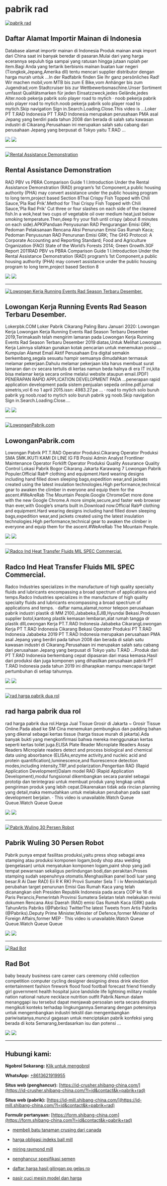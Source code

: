 # pabrik rad

<a href="https://swt.shibang-china.com/?l=id&img&k=pabrik+rad" target="_blank">![pabrik rad](http://static.shibang-china.com/all-800x300/52.jpg)</a>

## Daftar Alamat Importir Mainan di Indonesia
Database alamat importir mainan di Indonesia Produk mainan anak import dari China saat ini banyak beredar di pasaran.Mulai dari yang harga ecerannya sepuluh tiga sampai yang ratusan hingga jutaan rupiah per item.Bagi Anda yang tertarik berbisnis mainan buatan luar negeri (Tiongkok,Jepang,Amerika dll) tentu mencari supplier distributor dengan harga murah untuk …In der Radfabrik finden Sie Ihr ganz pers&#246;nliches Rad! Wir machen mobil,vom MTB bis zum E Bike,vom Anh&#228;nger bis zum Jugendrad,vom Stadtcruiser bis zur Wettbewerbsmaschine.Unser Sortiment umfasst Qualit&#228;tsmarken f&#252;r jeden Einsatzzweck,jedes Gel&#228;nde,jedes Alter.noob pekerja pabrik solo player road to mytich&nbsp;&#0183;&#32;noob pekerja pabrik solo player road to mytich.noob pekerja pabrik solo player road to mytich.Skip navigation Sign in.Search.Loading.Close.This video is …Loker PT T.RAD Indonesia PT T.RAD Indonesia merupakan perusahaan PMA asal Jepang yang berdiri pada tahun 2008 dan berada di salah satu kawasan industri di Cikarang.Perusahaan ini merupakan salah satu cabang dari perusahaan Jepang yang berpusat di Tokyo yaitu T.RAD …


<a href="https://whatsapp.shibangsoft.com/WhatsApp.php" target="_blank" title="WhatsApp">![](http://static.shibang-china.com/icon/whatsapp.png)</a> <a href="https://swt.shibang-china.com/?l=id&icon&k=pabrik+rad" target="_blank">![](http://static.shibang-china.com/icon/chat-id.png)</a>

---

<a href="https://swt.shibang-china.com/?l=id&img&k=pabrik+rad" target="_blank">![Rental Assistance Demonstration](http://static.shibang-china.com/all-800x300/827.jpg)</a>

## Rental Assistance Demonstration
RAD PBV vs PBRA Comparison Guide 1 I.Introduction Under the Rental Assistance Demonstration (RAD) program’s 1st Component,a public housing authority (PHA) may convert assistance under the public housing program to long term,project based Section 8Thai Crispy Fish Topped with Chili Sauce,'Pla Rad Prik'.Method for Thai Crispy Fish Topped with Chili Sauce,'Pla Rad Prik' Cut three or four slashes on each side of the cleaned fish.In a wok,heat two cups of vegetable oil over medium heat,just below smoking temperature.Then,deep fry your fish until crispy (about 8 minutes on each side).APKIPanduan Penyusunan RAD Pengurangan Emisi GRK; Pedoman Pelaksanaan Rencana Aksi Penurunan Emisi Gas Rumah Kaca; Pedoman Penyusunan RAD Penurunan Emisi GRK; The GHG Protocol: A Corporate Accounting and Reporting Standard; Food and Agriculture Organization (FAO) State of the World’s Forests 2014; Green Growth.3GF Report 2011RAD PBV vs PBRA Comparison Guide 1 I.Introduction Under the Rental Assistance Demonstration (RAD) program’s 1st Component,a public housing authority (PHA) may convert assistance under the public housing program to long term,project based Section 8


<a href="https://whatsapp.shibangsoft.com/WhatsApp.php" target="_blank" title="WhatsApp">![](http://static.shibang-china.com/icon/whatsapp.png)</a> <a href="https://swt.shibang-china.com/?l=id&icon&k=pabrik+rad" target="_blank">![](http://static.shibang-china.com/icon/chat-id.png)</a>

---

<a href="https://swt.shibang-china.com/?l=id&img&k=pabrik+rad" target="_blank">![Lowongan Kerja Running Events Rad Season Terbaru Desember.](http://static.shibang-china.com/all-800x300/1417.jpg)</a>

## Lowongan Kerja Running Events Rad Season Terbaru Desember.
Lokerpbk.COM Loker Pabrik Cikarang Paling Baru Januari 2020: Lowongan Kerja Lowongan Kerja Running Events Rad Season Terbaru Desember 2019,Terimakasih telah mengirim lamaran pada Lowongan Kerja Running Events Rad Season Terbaru Desember 2019 diatas,Untuk Melihat Lowongan Kerja Lainnya silahkan gunakan kotak pencarian untuk menemukan posisi …Kumpulan Alamat Email Aktif Perusahaan Era digital semakin berkembang,segala sesuatu hampir semuanya dimudahkan termasuk melamar pekerjaan.Dahulu melamar pekerjaan kita harus membuat surat lamaran dan cv secara tertulis di kertas namun beda halnya di era IT ini,kita bisa melamar kerja secara online melalui website ataupun email.(PDF) PENERAPAN RAPID APPLICATION DEVELOPMENT PADA …penerapan rapid application development pada sistem penjualan sepeda online.pdf.jurnal simetris,vol 6 no 1 april 2015.issn: 4983.27.pe …&nbsp;&#0183;&#32;road to mytich solo buruh pabrik yg noob.road to mytich solo buruh pabrik yg noob.Skip navigation Sign in.Search.Loading.Close.…


<a href="https://whatsapp.shibangsoft.com/WhatsApp.php" target="_blank" title="WhatsApp">![](http://static.shibang-china.com/icon/whatsapp.png)</a> <a href="https://swt.shibang-china.com/?l=id&icon&k=pabrik+rad" target="_blank">![](http://static.shibang-china.com/icon/chat-id.png)</a>

---

<a href="https://swt.shibang-china.com/?l=id&img&k=pabrik+rad" target="_blank">![LowonganPabrik.com](http://static.shibang-china.com/all-800x300/1300.jpg)</a>

## LowonganPabrik.com
Lowongan Pabrik PT.T.RAD Operator Produksi.Cikarang Operator Produksi SMA SMK.IKUTI KAMI DI LINE IG FB Posisi Admin Analyst Frontliner Maintenance Operator Forklift Operator Produksi Quality Assurance Quality Control Lokasi Pabrik Bogor Cikarang Jakarta Karawang 7 Lowongan Pabrik Populer.Official Rab&#174; clothing and equipment.Hard wearing designs including hand filled down sleeping bags,expedition wear,and jackets created using the latest insulation technologies.High performance,technical gear to awaken the climber in everyone and equip them for the ascent.#WeAreRab The Mountain People.Google ChromeGet more done with the new Google Chrome.A more simple,secure,and faster web browser than ever,with Google’s smarts built in.Download now.Official Rab&#174; clothing and equipment.Hard wearing designs including hand filled down sleeping bags,expedition wear,and jackets created using the latest insulation technologies.High performance,technical gear to awaken the climber in everyone and equip them for the ascent.#WeAreRab The Mountain People.


<a href="https://whatsapp.shibangsoft.com/WhatsApp.php" target="_blank" title="WhatsApp">![](http://static.shibang-china.com/icon/whatsapp.png)</a> <a href="https://swt.shibang-china.com/?l=id&icon&k=pabrik+rad" target="_blank">![](http://static.shibang-china.com/icon/chat-id.png)</a>

---

<a href="https://swt.shibang-china.com/?l=id&img&k=pabrik+rad" target="_blank">![Radco Ind Heat Transfer Fluids MIL SPEC Commercial.](http://static.shibang-china.com/all-800x300/305.jpg)</a>

## Radco Ind Heat Transfer Fluids MIL SPEC Commercial.
Radco Industries specializes in the manufacture of high quality specialty fluids and lubricants encompassing a broad spectrum of applications and temps.Radco Industries specializes in the manufacture of high quality specialty fluids and lubricants encompassing a broad spectrum of applications and temps.&nbsp;&#0183;&#32;daftar nama,alamat,nomor telepon perusahaan pabrik industri plastik di MM 2100,Jababeka,EJIB,Hyundai Bekasi.Produsen supplier botol,kantong plastik kemasan lembaran,alat rumah tangga dr plastik dllLowongan Kerja PT.T.RAD Indonesia Jababeka CikarangLowongan Kerja PT T.RAD Indonesia Cikarang Bekasi Operator Produksi PT T.RAD Indonesia Jababeka 2019 PT T.RAD Indonesia merupakan perusahaan PMA asal Jepang yang berdiri pada tahun 2008 dan berada di salah satu kawasan industri di Cikarang.Perusahaan ini merupakan salah satu cabang dari perusahaan Jepang yang berpusat di Tokyo yaitu T.RAD …Produk dari PT T.RAD Indonesia berkembang cepat dipasaran dari masa kemasa.Hasil dari produksi dan juga komponen yang dihasilkan perusahaan pabrik PT T.RAD Indonesia pada tahun 2019 ini diharapkan mampu mencapai target pertumbuhan di setiap tahunnya.


<a href="https://whatsapp.shibangsoft.com/WhatsApp.php" target="_blank" title="WhatsApp">![](http://static.shibang-china.com/icon/whatsapp.png)</a> <a href="https://swt.shibang-china.com/?l=id&icon&k=pabrik+rad" target="_blank">![](http://static.shibang-china.com/icon/chat-id.png)</a>

---

<a href="https://swt.shibang-china.com/?l=id&img&k=pabrik+rad" target="_blank">![rad harga pabrik dua rol](http://static.shibang-china.com/all-800x300/1451.jpg)</a>

## rad harga pabrik dua rol
rad harga pabrik dua rol.Harga Jual Tissue Grosir di Jakarta ~ Grosir Tissue Online.Pada abad ke SM Cina menemukan pembungkus dan padding bahan yang dikenal sebagai kertas tissue (harga tissue murah di jakarta).Ada banyak bukti yang mengkonfirmasi bahwa mereka menggunakan kertas seperti kertas toilet juga.ELISA Plate Reader Microplate Readers Assay Readers Microplate readers detect and process biological and chemical data using absorbance (ELISAs,enzyme activity,and nucleic acid and protein quantification),luminescence,and fluorescence detection modes,including intensity,TRF,and polarization.Pengertian RAD (Rapid Application Development)Dalam model RAD (Rapid Application Development),modul fungsional dikembangkan secara paralel sebagai prototip dan terintegrasi untuk membuat produk yang lengkap untuk pengiriman produk yang lebih cepat.Dikarenakan tidak ada rincian planning yang detail,maka memudahkan untuk melakukan perubahan pada saat development berjalan.&nbsp;&#0183;&#32;This video is unavailable.Watch Queue Queue.Watch Queue Queue


<a href="https://whatsapp.shibangsoft.com/WhatsApp.php" target="_blank" title="WhatsApp">![](http://static.shibang-china.com/icon/whatsapp.png)</a> <a href="https://swt.shibang-china.com/?l=id&icon&k=pabrik+rad" target="_blank">![](http://static.shibang-china.com/icon/chat-id.png)</a>

---

<a href="https://swt.shibang-china.com/?l=id&img&k=pabrik+rad" target="_blank">![Pabrik Wuling 30 Persen Robot](http://static.shibang-china.com/all-800x300/152.jpg)</a>

## Pabrik Wuling 30 Persen Robot
Pabrik punya empat fasilitas produksi,yaitu press shop sebagai area stamping atau produksi komponen logam,body shop atau welding (pengelasan) untuk menyatukan komponen logam,paint shop yang jadi tempat pewarnaan sekaligus perlindungan bodi,dan perakitan.Proses stamping sudah sepenuhnya otomatis.Menghasilkan panel bodi luar yang besar.R Ai Daer RAD) Eii R K RK) Provii Sumater Sela T i iv Menindaklanjuti perubahan target penurunan Emisi Gas Rumah Kaca yang telah dicanangkan oleh Presiden Republik Indonesia pada acara COP ke 16 di Paris Perancis,Pemerintah Provinsi Sumatera Selatan telah melakukan revisi dokumen Rencana Aksi Daerah (RAD) emisi Gas Rumah Kaca (GRK) pada TahunArtis Pabriks (@Pabriks) TwitterThe latest Tweets from Artis Pabriks (@Pabriks).Deputy Prime Minister,Minister of Defence,former Minister of Foreign Affairs,former MEP&nbsp;&#0183;&#32;This video is unavailable.Watch Queue Queue.Watch Queue Queue


<a href="https://whatsapp.shibangsoft.com/WhatsApp.php" target="_blank" title="WhatsApp">![](http://static.shibang-china.com/icon/whatsapp.png)</a> <a href="https://swt.shibang-china.com/?l=id&icon&k=pabrik+rad" target="_blank">![](http://static.shibang-china.com/icon/chat-id.png)</a>

---

<a href="https://swt.shibang-china.com/?l=id&img&k=pabrik+rad" target="_blank">![Rad Bot](http://static.shibang-china.com/all-800x300/1355.jpg)</a>

## Rad Bot
baby beauty business care career cars ceremony child collection competition computer cycling designer designing dress drink election entertainment fashion firework flood food football forecast friend friendly girl government health hospital juice landslide life lightning military mobile nation national nature necklace nutrition outfit Pabrik.Namun dalam menanggapi isu tersebut dapat menjawab persoalan serta secara dinamis mengikuti konteks terhadap lingkungannya.Semarang dengan potensinya untuk mengembangkan industri tekstil dan mengembangkan pariwisatanya,muncul gagasan untuk menciptakan pabrik konfeksi yang berada di kota Semarang,berdasarkan isu dan potensi …

<a href="https://whatsapp.shibangsoft.com/WhatsApp.php" target="_blank" title="WhatsApp">![](http://static.shibang-china.com/icon/whatsapp.png)</a> <a href="https://swt.shibang-china.com/?l=id&icon&k=pabrik+rad" target="_blank">![](http://static.shibang-china.com/icon/chat-id.png)</a>

---
## Hubungi kami:

**Ngobrol Sekarang:** [Klik untuk mengobrol](https://swt.shibang-china.com?l=id&contact&k=pabrik+rad)

**WhatsApp:**  [+8613621919955](https://whatsapp.shibangsoft.com/WhatsApp.php)

**Situs web (penghancur):** [https://id-crusher.shibang-china.com/](https://id-crusher.shibang-china.com/?l=id&contact&k=pabrik+rad)

**Situs web (pabrik):** [https://id-mill.shibang-china.com/](https://id-mill.shibang-china.com/?l=id&contact&k=pabrik+rad)

**Formulir pertanyaan:** [https://form.shibang-china.com](https://form.shibang-china.com?l=id&contact&k=pabrik+rad)

* [membeli batu tanaman crusing dari canada](../42/membeli%20batu%20tanaman%20crusing%20dari%20canada.md)

* [harga obligasi indeks ball mill](../41/harga%20obligasi%20indeks%20ball%20mill.md)

* [miring raymond mill](../43/miring%20raymond%20mill.md)

* [penghancur spesifikasi semen](../44/penghancur%20spesifikasi%20semen.md)

* [daftar harga hasil gilingan pp gelas rp](../43/daftar%20harga%20hasil%20gilingan%20pp%20gelas%20rp.md)

* [pasir cuci mesin model dan harga](../44/pasir%20cuci%20mesin%20model%20dan%20harga.md)